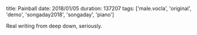 title: Painball
date: 2018/01/05
duration: 137207
tags: ['male.vocla', 'original', 'demo', 'songaday2018', 'songaday', 'piano']

Real writing from deep down, seriously.
